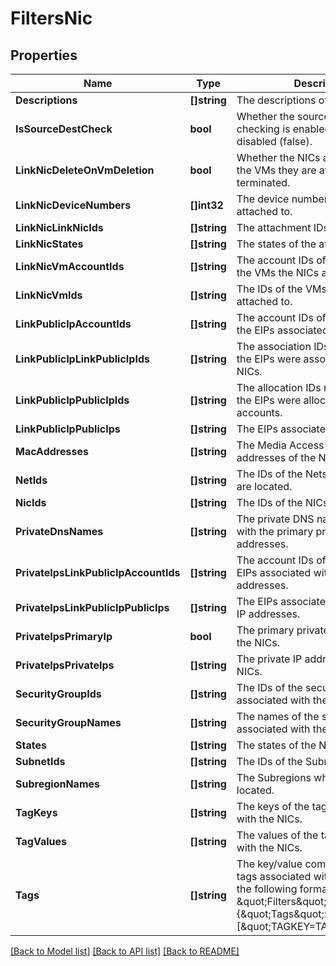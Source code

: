 # FiltersNic

## Properties

Name | Type | Description | Notes
------------ | ------------- | ------------- | -------------
**Descriptions** | **[]string** | The descriptions of the NICs. | [optional] 
**IsSourceDestCheck** | **bool** | Whether the source/destination checking is enabled (true) or disabled (false). | [optional] 
**LinkNicDeleteOnVmDeletion** | **bool** | Whether the NICs are deleted when the VMs they are attached to are terminated. | [optional] 
**LinkNicDeviceNumbers** | **[]int32** | The device numbers the NICs are attached to. | [optional] 
**LinkNicLinkNicIds** | **[]string** | The attachment IDs of the NICs. | [optional] 
**LinkNicStates** | **[]string** | The states of the attachments. | [optional] 
**LinkNicVmAccountIds** | **[]string** | The account IDs of the owners of the VMs the NICs are attached to. | [optional] 
**LinkNicVmIds** | **[]string** | The IDs of the VMs the NICs are attached to. | [optional] 
**LinkPublicIpAccountIds** | **[]string** | The account IDs of the owners of the EIPs associated with the NICs. | [optional] 
**LinkPublicIpLinkPublicIpIds** | **[]string** | The association IDs returned when the EIPs were associated with the NICs. | [optional] 
**LinkPublicIpPublicIpIds** | **[]string** | The allocation IDs returned when the EIPs were allocated to their accounts. | [optional] 
**LinkPublicIpPublicIps** | **[]string** | The EIPs associated with the NICs. | [optional] 
**MacAddresses** | **[]string** | The Media Access Control (MAC) addresses of the NICs. | [optional] 
**NetIds** | **[]string** | The IDs of the Nets where the NICs are located. | [optional] 
**NicIds** | **[]string** | The IDs of the NICs. | [optional] 
**PrivateDnsNames** | **[]string** | The private DNS names associated with the primary private IP addresses. | [optional] 
**PrivateIpsLinkPublicIpAccountIds** | **[]string** | The account IDs of the owner of the EIPs associated with the private IP addresses. | [optional] 
**PrivateIpsLinkPublicIpPublicIps** | **[]string** | The EIPs associated with the private IP addresses. | [optional] 
**PrivateIpsPrimaryIp** | **bool** | The primary private IP addresses of the NICs. | [optional] 
**PrivateIpsPrivateIps** | **[]string** | The private IP addresses of the NICs. | [optional] 
**SecurityGroupIds** | **[]string** | The IDs of the security groups associated with the NICs. | [optional] 
**SecurityGroupNames** | **[]string** | The names of the security groups associated with the NICs. | [optional] 
**States** | **[]string** | The states of the NICs. | [optional] 
**SubnetIds** | **[]string** | The IDs of the Subnets for the NICs. | [optional] 
**SubregionNames** | **[]string** | The Subregions where the NICs are located. | [optional] 
**TagKeys** | **[]string** | The keys of the tags associated with the NICs. | [optional] 
**TagValues** | **[]string** | The values of the tags associated with the NICs. | [optional] 
**Tags** | **[]string** | The key/value combination of the tags associated with the NICs, in the following format: &amp;quot;Filters&amp;quot;:{&amp;quot;Tags&amp;quot;:[&amp;quot;TAGKEY&#x3D;TAGVALUE&amp;quot;]}. | [optional] 

[[Back to Model list]](../README.md#documentation-for-models) [[Back to API list]](../README.md#documentation-for-api-endpoints) [[Back to README]](../README.md)



